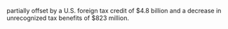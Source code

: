 partially offset by a U.S. foreign tax credit of $4.8 billion and a decrease in unrecognized tax benefits of $823 million.